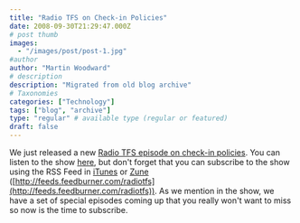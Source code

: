 ```yaml
---
title: "Radio TFS on Check-in Policies"
date: 2008-09-30T21:29:47.000Z
# post thumb
images:
  - "/images/post/post-1.jpg"
#author
author: "Martin Woodward"
# description
description: "Migrated from old blog archive"
# Taxonomies
categories: ["Technology"]
tags: ["blog", "archive"]
type: "regular" # available type (regular or featured)
draft: false
---
```


We just released a new [Radio TFS episode on check-in policies](http://www.radiotfs.com/2008/09/30/RadioTFS10CheckinPolicies.aspx).  You can listen to the show [here](http://feeds.feedburner.com/~r/radiotfs/~5/407550956/radiotfs_010.mp3), but don't forget that you can subscribe to the show using the RSS Feed in [iTunes](http://phobos.apple.com/WebObjects/MZStore.woa/wa/viewPodcast?id=274094361) or [Zune](zune://subscribe/?Radio%20TFS=http://feeds.feedburner.com/radiotfs) ([http://feeds.feedburner.com/radiotfs](http://feeds.feedburner.com/radiotfs)).  As we mention in the show, we have a set of special episodes coming up that you really won't want to miss so now is the time to subscribe.